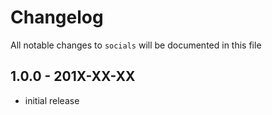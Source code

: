 # Changelog

All notable changes to `socials` will be documented in this file

## 1.0.0 - 201X-XX-XX

- initial release
